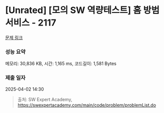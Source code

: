 # [Unrated] [모의 SW 역량테스트] 홈 방범 서비스 - 2117 

[문제 링크](https://swexpertacademy.com/main/code/problem/problemDetail.do?contestProbId=AV5V61LqAf8DFAWu) 

### 성능 요약

메모리: 30,836 KB, 시간: 1,165 ms, 코드길이: 1,581 Bytes

### 제출 일자

2025-04-02 14:30



> 출처: SW Expert Academy, https://swexpertacademy.com/main/code/problem/problemList.do
